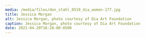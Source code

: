```yaml
---
media: /media/files/don_stahl_0519_dia_women-177.jpg
title: Jessica Morgan
alt: Jessica Morgan, photo courtesy of Dia Art Foundation
caption: Jessica Morgan, photo courtesy of Dia Art Foundation
date: 2021-04-20T16:28:00-0500
---
```

